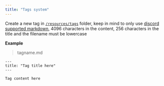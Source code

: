 ```yaml
---
title: "Tags system"
---
```


Create a new tag in [`/resources/tags`](https://github.com/slumberdemon/deta-bot) folder, keep in mind to only use [discord supported markdown](https://support.discord.com/hc/en-us/articles/210298617-Markdown-Text-101-Chat-Formatting-Bold-Italic-Underline-), 4096 characters in the content, 256 characters in the title and the filename must be lowercase

**Example**

> tagname.md

```
---
title: "Tag title here"
---

Tag content here
```
